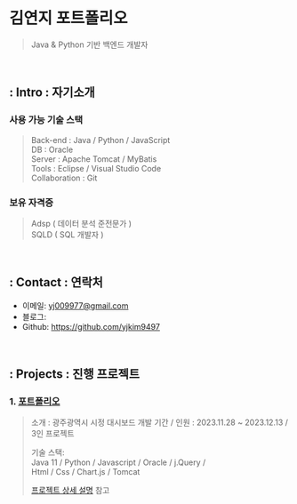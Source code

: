 # 김연지 포트폴리오
>Java & Python 기반 백엔드 개발자

</br>

## : Intro : 자기소개
### 사용 가능 기술 스택
> Back-end : Java / Python / JavaScript <br>
> DB : Oracle <br>
> Server : Apache Tomcat / MyBatis <br>
> Tools : Eclipse / Visual Studio Code <br>
> Collaboration : Git <br>
>
### 보유 자격증
> Adsp ( 데이터 분석 준전문가 ) <br>
> SQLD ( SQL 개발자 ) <br>

</br>

## : Contact : 연락처
- 이메일: yj009977@gmail.com
- 블로그: 
- Github: https://github.com/yjkim9497

</br>

## : Projects : 진행 프로젝트
### 1. [포트폴리오](https://github.com/SMHRD-2021-KDT-BigData-19/dicogram.git)
>소개 : 광주광역시 시정 대시보드 
>개발 기간 / 인원 : 2023.11.28 ~ 2023.12.13 / 3인 프로젝트
>
>기술 스택:  
>Java 11 / Python / Javascript / Oracle / j.Query /  
>Html / Css / Chart.js / Tomcat
>
>[프로젝트 상세 설명](https://github.com/2021-SMHRD-KDT-AI-15/SEE) 참고
